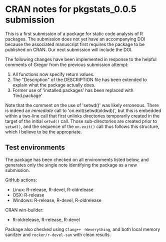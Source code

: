 # CRAN notes for pkgstats_0.0.5 submission

This is a first submission of a package for static code analysis of R packages. The submission does not yet have an accompanying DOI because the associated manuscript first requires the package to be published on CRAN. Our next submission will include the DOI.

The following changes have been implemented in response to the helpful comments of Gregor from the previous submission attempt:

1. All functions now specify return values.
2. The "Description" of the DESCRIPTION file has been extended to explain what the package actually does.
3. Former use of 'installed.packages' has been replaced with 'find.package'

Note that the comment on the use of 'setwd()' was likely erroneous. There is indeed an *immediate* call to 'on.exit(setwd(oldwd))', but this is embedded within a two-line call that first unlinks directories temporarily created in the target of the initial `setwd()` call. Those sub-directories are created prior to `setwd()`, and the sequence of the `on.exit()` call thus follows this structure, which I believe to be the appropriate.

## Test environments

The package has been checked on all environments listed below, and generates only the single note identifying the package as a new submission.

GitHub actions:
* Linux: R-release, R-devel, R-oldrelease
* OSX: R-release
* Windows: R-release, R-devel, R-oldrelease

CRAN win-builder:
* R-oldrelease, R-release, R-devel

Package also checked using `Clang++ -Weverything`, and both local memory sanitzer and `rocker/r-devel-san` with clean results.
